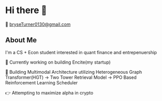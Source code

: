 # Hi there 👋

📧 bryseTurner0130@gmail.com


## About Me  
I'm a CS + Econ student interested in quant finance and entrepenuership

🔭 Currently working on building Encite(my startup)

🌱 Building Multimodal Architecture utilizing Heterogeneous Graph Transformer(HGT) -> Two Tower Retrieval Model -> PPO Based Reinforcement Learning Scheduler

👉 Attempting to maximize alpha in crypto

